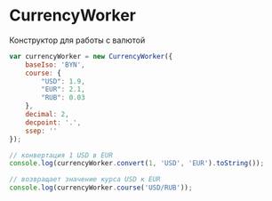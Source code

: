 # CurrencyWorker
Конструктор для работы с валютой

```javascript
var currencyWorker = new CurrencyWorker({
    baseIso: 'BYN',
    course: {
        "USD": 1.9,
        "EUR": 2.1,
        "RUB": 0.03
    },
    decimal: 2,
    decpoint: '.',
    ssep: ''
});

// конвертация 1 USD в EUR
console.log(currencyWorker.convert(1, 'USD', 'EUR').toString());

// возвращает значение курса USD к EUR
console.log(currencyWorker.course('USD/RUB'));

```
